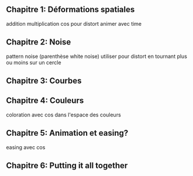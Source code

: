 ## Chapitre 1: Déformations spatiales
addition
multiplication
cos pour distort
animer avec time

## Chapitre 2: Noise
pattern noise
(parenthèse white noise)
utiliser pour distort en tournant plus ou moins sur un cercle

## Chapitre 3: Courbes

## Chapitre 4: Couleurs
coloration avec cos dans l'espace des couleurs

## Chapitre 5: Animation et easing?
easing avec cos 

## Chapitre 6: Putting it all together